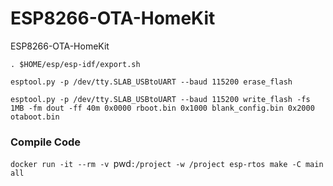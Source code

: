 # ESP8266-OTA-HomeKit

ESP8266-OTA-HomeKit


`. $HOME/esp/esp-idf/export.sh`

`esptool.py -p /dev/tty.SLAB_USBtoUART --baud 115200 erase_flash`

`esptool.py -p /dev/tty.SLAB_USBtoUART --baud 115200 write_flash -fs 1MB -fm dout -ff 40m 0x0000 rboot.bin 0x1000 blank_config.bin 0x2000 otaboot.bin`

### Compile Code

`docker run -it --rm -v `pwd`:/project -w /project esp-rtos make -C main all`
